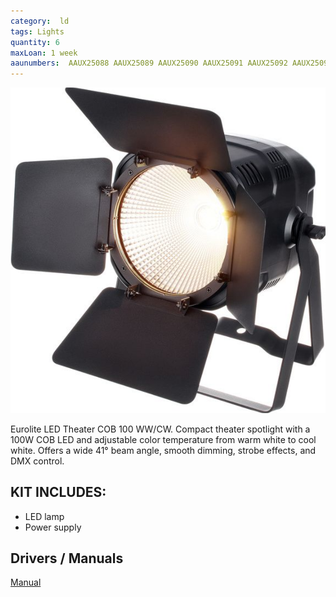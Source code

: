 ```yaml
---
category:  ld
tags: Lights
quantity: 6
maxLoan: 1 week
aaunumbers:  AAUX25088 AAUX25089 AAUX25090 AAUX25091 AAUX25092 AAUX25093
---
```

![Theatre Spotlight](/assets/images/equip/theatreSpot.png)

Eurolite LED Theater COB 100 WW/CW. Compact theater spotlight with a 100W COB LED and adjustable color temperature from warm white to cool white. Offers a wide 41° beam angle, smooth dimming, strobe effects, and DMX control.
## KIT INCLUDES:
-  LED lamp 
-  Power supply

## Drivers / Manuals
[Manual](https://www.manualslib.com/products/Eurolite-Led-Theatre-Cob-100-Ww-13322036.html)



